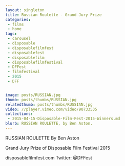 ```yaml
---
layout: singleton
title: Russian Roulette - Grand Jury Prize
categories:
 - films
 - home
tags:
 - carousel
 - disposable
 - disposablefilmfest
 - disposablefest
 - disposablefilm
 - disposablefilmfestival
 - DFFest
 - filmfestival
 - 2015
 - DFF


image: posts/RUSSIAN.jpg
thumb: posts/thumbs/RUSSIAN.jpg
relatedthumb: posts/thumbs/RUSSIAN.jpg
video: //player.vimeo.com/video/90733535
collections:
 - 2015-04-15-Disposable-Film-Fest-2015-Winners.md
blurb: RUSSIAN ROULETTE, by Ben Aston.
---
```


RUSSIAN ROULETTE
By Ben Aston

Grand Jury Prize of Disposable Film Festival 2015

disposablefilmfest.com
Twitter: @DFFest
